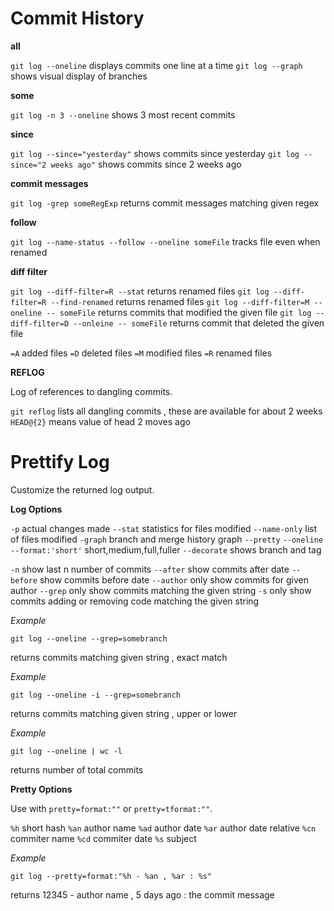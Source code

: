 # Commit History

**all**

`git log --oneline` displays commits one line at a time
`git log --graph` shows visual display of branches

**some**

`git log -n 3 --oneline` shows 3 most recent commits

**since**

`git log --since="yesterday"` shows commits since yesterday
`git log --since="2 weeks ago"` shows commits since 2 weeks ago

**commit messages**

`git log -grep someRegExp` returns commit messages matching given regex

**follow**

`git log --name-status --follow --oneline someFile` tracks file even when renamed

**diff filter**

`git log --diff-filter=R --stat` returns renamed files
`git log --diff-filter=R --find-renamed` returns renamed files
`git log --diff-filter=M --oneline -- someFile` returns commits that modified the given file
`git log --diff-filter=D --onleine -- someFile` returns commit that deleted the given file

`=A` added files
`=D` deleted files
`=M` modified files
`=R` renamed files

**REFLOG**

Log of references to dangling commits.

`git reflog` lists all dangling commits , these are available for about 2 weeks
`HEAD@{2}` means value of head 2 moves ago

# Prettify Log

Customize the returned log output.

**Log Options**

`-p` actual changes made
`--stat` statistics for files modified
`--name-only` list of files modified
`-graph` branch and merge history graph
`--pretty`
`--oneline`
`--format:'short'` short,medium,full,fuller
`--decorate` shows branch and tag

`-n` show last n number of commits
`--after` show commits after date
`--before` show commits before date
`--author` only show commits for given author
`--grep` only show commits matching the given string
`-s` only show commits adding or removing code matching the given string

*Example*

`git log --oneline --grep=somebranch`

returns commits matching given string , exact match

*Example*

`git log --oneline -i --grep=somebranch`

returns commits matching given string , upper or lower

*Example*

`git log --oneline | wc -l`

returns number of total commits

**Pretty Options**

Use with `pretty=format:""` or `pretty=tformat:""`.

`%h` short hash
`%an` author name
`%ad` author date
`%ar` author date relative
`%cn` commiter name
`%cd` commiter date
`%s` subject

*Example*

`git log --pretty=format:"%h - %an , %ar : %s"`

returns
12345 - author name , 5 days ago : the commit message
